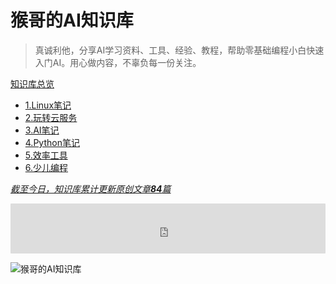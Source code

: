 # 猴哥的AI知识库

> 真诚利他，分享AI学习资料、工具、经验、教程，帮助零基础编程小白快速入门AI。用心做内容，不辜负每一份关注。

[知识库总览](README.md)

- [1.Linux笔记](docs/1.Linux笔记/README.md)
- [2.玩转云服务](docs/2.玩转云服务/README.md)
- [3.AI笔记](docs/3.AI笔记/README.md)
- [4.Python笔记](docs/4.Python笔记/README.md)
- [5.效率工具](docs/5.效率工具/README.md)
- [6.少儿编程](docs/6.少儿编程/README.md)

<u>*截至今日，知识库累计更新原创文章**84**篇*</u>

<iframe src="https://cn.widgetstore.net/view/index.html?q=5b049cc8622189440f31d6307d40e568.9bf3df1366b024e705ac9c7046a46b8e" frameborder="0" sandbox="allow-scripts allow-popups allow-top-navigation-by-user-activation allow-forms allow-same-origin allow-storage-access-by-user-activation allow-popups-to-escape-sandbox" allowfullscreen="" style="width: 100%; height: 80px; border-radius: 1px; pointer-events: auto; background-color: white;"></iframe>

![猴哥的AI知识库](https://axcvs2xtkbpq.objectstorage.ap-singapore-1.oci.customer-oci.com/n/axcvs2xtkbpq/b/bucket-20240802-0845/o/v2-ffa263db3791634adecf4fcb101e38fa_1440w.png)
